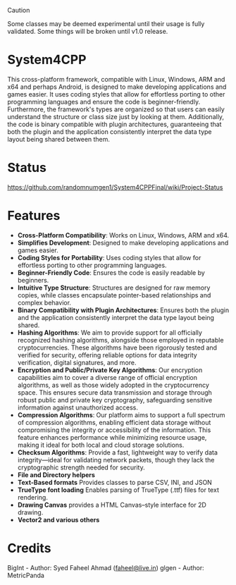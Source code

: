 > [!CAUTION]
> Some classes may be deemed experimental until their usage is fully validated.
> Some things will be broken until v1.0 release.

# System4CPP
This cross-platform framework, compatible with Linux, Windows, ARM and x64 and perhaps Android, is designed to make developing applications and games easier. 
It uses coding styles that allow for effortless porting to other programming languages and ensure the code is beginner-friendly. 
Furthermore, the framework's types are organized so that users can easily understand the structure or class size just by looking at them. 
Additionally, the code is binary compatible with plugin architectures, guaranteeing that both the plugin and the application consistently interpret the data type layout being shared between them.

# Status

https://github.com/randomnumgen1/System4CPPFinal/wiki/Project-Status


# Features

+ **Cross-Platform Compatibility**: Works on Linux, Windows, ARM and x64.
+ **Simplifies Development**: Designed to make developing applications and games easier.
+ **Coding Styles for Portability**: Uses coding styles that allow for effortless porting to other programming languages.
+ **Beginner-Friendly Code**: Ensures the code is easily readable by beginners.
+ **Intuitive Type Structure**: Structures are designed for raw memory copies, while classes encapsulate pointer-based relationships and complex behavior.
+ **Binary Compatibility with Plugin Architectures**: Ensures both the plugin and the application consistently interpret the data type layout being shared.
+ **Hashing Algorithms**: We aim to provide support for all officially recognized hashing algorithms, alongside those employed in reputable cryptocurrencies. These algorithms have been rigorously tested and verified for security, offering reliable options for data integrity verification, digital signatures, and more.
+ **Encryption and Public/Private Key Algorithms**: Our encryption capabilities aim to cover a diverse range of official encryption algorithms, as well as those widely adopted in the cryptocurrency space. This ensures secure data transmission and storage through robust public and private key cryptography, safeguarding sensitive information against unauthorized access.
+ **Compression Algorithms**: Our platform aims to support a full spectrum of compression algorithms, enabling efficient data storage without compromising the integrity or accessibility of the information. This feature enhances performance while minimizing resource usage, making it ideal for both local and cloud storage solutions.
+ **Checksum Algorithms**: Provide a fast, lightweight way to verify data integrity—ideal for validating network packets, though they lack the cryptographic strength needed for security.
+ **File and Directory helpers**
+ **Text-Based formats** Provides classes to parse CSV, INI, and JSON
+ **TrueType font loading** Enables parsing of TrueType (.ttf) files for text rendering.
+ **Drawing Canvas** provides a HTML Canvas–style interface for 2D drawing.
+ **Vector2 and various others**





# Credits

BigInt - Author: Syed Faheel Ahmad (faheel@live.in)
glgen  - Author: MetricPanda